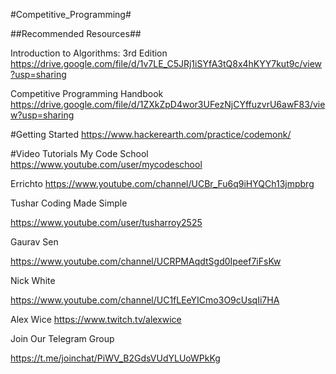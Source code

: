 #Competitive_Programming#

##Recommended Resources##

Introduction to Algorithms: 3rd Edition
https://drive.google.com/file/d/1v7LE_C5JRj1iSYfA3tQ8x4hKYY7kut9c/view?usp=sharing

Competitive Programming Handbook
https://drive.google.com/file/d/1ZXkZpD4wor3UFezNjCYffuzvrU6awF83/view?usp=sharing

#Getting Started
https://www.hackerearth.com/practice/codemonk/

#Video Tutorials
My Code School
https://www.youtube.com/user/mycodeschool


Errichto
https://www.youtube.com/channel/UCBr_Fu6q9iHYQCh13jmpbrg

Tushar Coding Made Simple

https://www.youtube.com/user/tusharroy2525

Gaurav Sen

https://www.youtube.com/channel/UCRPMAqdtSgd0Ipeef7iFsKw


Nick White

https://www.youtube.com/channel/UC1fLEeYICmo3O9cUsqIi7HA


Alex Wice
https://www.twitch.tv/alexwice

Join Our Telegram Group

https://t.me/joinchat/PiWV_B2GdsVUdYLUoWPkKg
